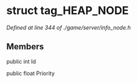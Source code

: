 # struct tag_HEAP_NODE

*Defined at line 344 of ./game/server/info_node.h*

## Members

public int Id

public float Priority



